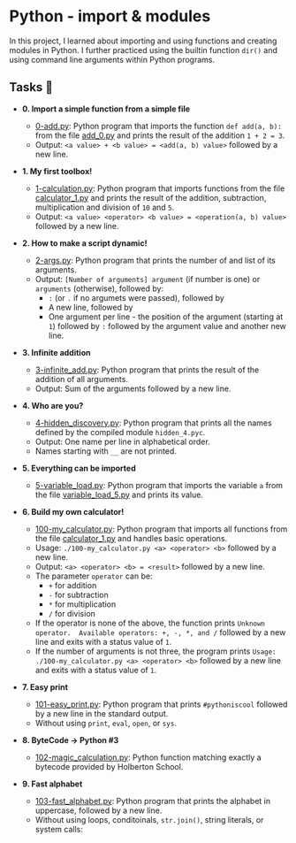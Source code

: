 # Python - import & modules

In this project, I learned about importing and using functions and creating modules in Python. I further practiced using the builtin function `dir()` and using command line arguments within Python programs.

## Tasks :page_with_curl:

* **0. Import a simple function from a simple file**
  * [0-add.py](./0-add.py): Python program that imports the function `def add(a, b):` from the file [add_0.py](./add_0.py) and prints the result of the addition `1 + 2 = 3`.
  * Output: `<a value> + <b value> = <add(a, b) value>` followed by a new line.

* **1. My first toolbox!**
  * [1-calculation.py](./1-calculation.py): Python program that imports functions from the file [calculator_1.py](./1-calculator.py) and prints the result of the addition, subtraction, multiplication and division of `10` and `5`.
  * Output: `<a value> <operator> <b value> = <operation(a, b) value>` followed by a new line.

* **2. How to make a script dynamic!**
  * [2-args.py](./2-args.py): Python program that prints the number of and list of its arguments.
  * Output: `[Number of arguments] argument` (if number is one) or `arguments` (otherwise), followed by:
    * `:` (or `.` if no argumets were passed), followed by
    * A new line, followed by
    * One argument per line - the position of the argument (starting at `1`) followed by `:` followed by the argument value and another new line.

* **3. Infinite addition**
  * [3-infinite_add.py](./3-infinite_add.py): Python program that prints the result of the addition of all arguments.
  * Output: Sum of the arguments followed by a new line.

* **4. Who are you?**
  * [4-hidden_discovery.py](./4-hidden_discovery.py): Python program that prints all the names defined by the compiled module `hidden_4.pyc`.
  * Output: One name per line in alphabetical order.
  * Names starting with `__` are not printed.

* **5. Everything can be imported**
  * [5-variable_load.py](./5-variable_load.py): Python program that imports the variable `a` from the file [variable_load_5.py](./variable_load_5.py) and prints its value.

* **6. Build my own calculator!**
  * [100-my_calculator.py](./100-my_calculator.py): Python program that imports all functions from the file [calculator_1.py](./calculator_1.py) and handles basic operations.
  * Usage: `./100-my_calculator.py <a> <operator> <b>` followed by a new line.
  * Output: `<a> <operator> <b> = <result>` followed by a new line.
  * The parameter `operator` can be:
    * `+` for addition
    * `-` for subtraction
    * `*` for multiplication
    * `/` for division
  * If the operator is none of the above, the function prints `Unknown operator.  Available operators: +, -, *, and /` followed by a new line and exits  with a status value of `1`.
  * If the number of arguments is not three, the program prints `Usage: ./100-my_calculator.py <a> <operator> <b>` followed by a new line and exits with a status value of `1`.

* **7. Easy print**
  * [101-easy_print.py](./101-easy_print.py): Python program that prints `#pythoniscool` followed by a new line in the standard output.
  * Without using `print`, `eval`, `open`, or `sys`.

* **8. ByteCode -> Python #3**
  * [102-magic_calculation.py](./102-magic_calculation.py): Python function matching exactly a bytecode provided by Holberton School.

* **9. Fast alphabet**
  * [103-fast_alphabet.py](./103-fast_alphabet.py): Python program that prints the alphabet in uppercase, followed by a new line.
  * Without using loops, conditoinals, `str.join()`, string literals, or system calls:

